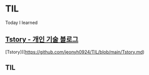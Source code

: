 # TIL
Today I learned

## [Tstory - 개인 기술 블로그](https://russwest.tistory.com/)
[Tstory]((https://github.com/jeonyh0924/TIL/blob/main/Tstory.md)

## TIL
